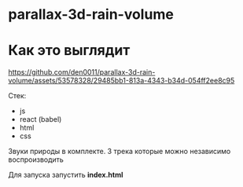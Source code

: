 # parallax-3d-rain-volume


# Как это выглядит

https://github.com/den0011/parallax-3d-rain-volume/assets/53578328/29485bb1-813a-4343-b34d-054ff2ee8c95

Cтек:
- js
- react (babel)
- html
- css

Звуки природы в комплекте.
3 трека которые можно независимо воспроизводить

Для запуска запустить **index.html**

